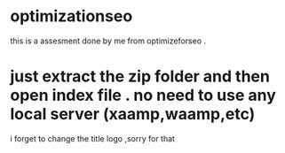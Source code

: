 # optimizationseo
this is a assesment done by me from optimizeforseo .
# just extract the zip folder and then open index file . no need to use any local server (xaamp,waamp,etc)
i forget to change the title logo ,sorry for that
